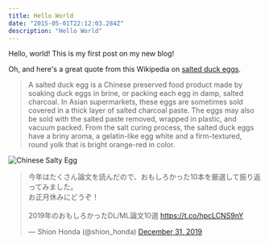 ```yaml
---
title: Hello World
date: "2015-05-01T22:12:03.284Z"
description: "Hello World"
---
```


Hello, world! This is my first post on my new blog!

Oh, and here's a great quote from this Wikipedia on
[salted duck eggs](http://en.wikipedia.org/wiki/Salted_duck_egg).

> A salted duck egg is a Chinese preserved food product made by soaking duck
> eggs in brine, or packing each egg in damp, salted charcoal. In Asian
> supermarkets, these eggs are sometimes sold covered in a thick layer of salted
> charcoal paste. The eggs may also be sold with the salted paste removed,
> wrapped in plastic, and vacuum packed. From the salt curing process, the
> salted duck eggs have a briny aroma, a gelatin-like egg white and a
> firm-textured, round yolk that is bright orange-red in color.

![Chinese Salty Egg](./salty_egg.jpg)

<blockquote class="twitter-tweet">
<p lang="ja" dir="ltr">今年はたくさん論文を読んだので、おもしろかった10本を厳選して振り返ってみました。<br>お正月休みにどうぞ！<br><br>2019年のおもしろかったDL/ML論文10選 <a href="https://t.co/hpcLCNS9nY">https://t.co/hpcLCNS9nY</a></p>&mdash; Shion Honda (@shion_honda) <a href="https://twitter.com/shion_honda/status/1211964266690961408?ref_src=twsrc%5Etfw">December 31, 2019</a>
</blockquote> 